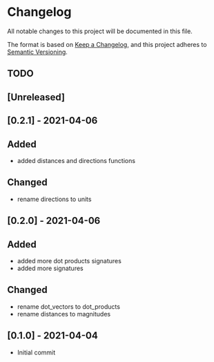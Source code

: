# Changelog

All notable changes to this project will be documented in this file.

The format is based on [Keep a Changelog](https://keepachangelog.com/en/1.0.0/),
and this project adheres to [Semantic Versioning](https://semver.org/spec/v2.0.0.html).

## TODO

## [Unreleased]

## [0.2.1] - 2021-04-06

## Added

+ added distances and directions functions

## Changed

+ rename directions to units

## [0.2.0] - 2021-04-06

## Added

+ added more dot products signatures
+ added more signatures

## Changed

+ rename dot_vectors to dot_products
+ rename distances to magnitudes

## [0.1.0] - 2021-04-04

+ Initial commit
